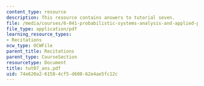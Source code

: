```yaml
---
content_type: resource
description: This resource contains answers to tutorial seven.
file: /media/courses/6-041-probabilistic-systems-analysis-and-applied-probability-spring-2006/74e620a261584cf5d60862e4ae5fc12c_tut07_ans.pdf
file_type: application/pdf
learning_resource_types:
- Recitations
ocw_type: OCWFile
parent_title: Recitations
parent_type: CourseSection
resourcetype: Document
title: tut07_ans.pdf
uid: 74e620a2-6158-4cf5-d608-62e4ae5fc12c
---
```


